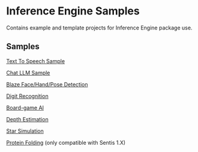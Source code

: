 # Inference Engine Samples

Contains example and template projects for Inference Engine package use.
## Samples
[Text To Speech Sample](TextToSpeechSample/README.md)

[Chat LLM Sample](ChatSample/README.md)

[Blaze Face/Hand/Pose Detection](BlazeDetectionSample/README.md)

[Digit Recognition](DigitRecognitionSample/README.md)

[Board-game AI](BoardGameAISample/README.md)

[Depth Estimation](DepthEstimationSample/README.md)

[Star Simulation](StarSimulationSample/README.md)

[Protein Folding](ProteinFoldingSample/README.md) (only compatible with Sentis 1.X)

